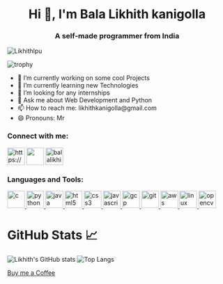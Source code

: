 <h1 align="center">Hi 👋, I'm Bala Likhith kanigolla</h1>
<h3 align="center">A self-made programmer from India</h3>

<p align="left"> <img src="https://visitor-badge.glitch.me/badge?page_id=Likhithlpu.Likhithlpu" alt="Likhithlpu" /> </p>

![trophy](https://github-profile-trophy.vercel.app/?username=Likhithlpu&title=Commit,MultiLanguage,PullRequest,Repositories,Stars,Followers&theme=algolia&align)

<ul >
 <li>🔭 I’m currently working on some cool Projects</li>
 <li>🌱 I’m currently learning new Technologies</li>
 <li>👯 I’m looking for any internships</li>
 <li>💬 Ask me about Web Development and Python</li>
 <li>📫 How to reach me: likhithkanigolla@gmail.com</li>
 <li>😄 Pronouns: Mr</li>
</ul>
<p align="left">
<h3 align="left">Connect with me:</h3>
<a href="https://www.linkedin.com/in/balalikhithkanigolla/" target="blank"><img align="center" src="https://cdn-icons-png.flaticon.com/512/174/174857.png" alt="https://www.linkedin.com/in/balalikhithkanigolla/" height="40" width="40" /></a>
<a href="https://www.facebook.com/balalikhith.kanigolla/" target="blank"><img align="center" src="https://upload.wikimedia.org/wikipedia/commons/thumb/1/1b/Facebook_icon.svg/1200px-Facebook_icon.svg.png" alt="" height="40" width="40" /></a>
<a href="https://www.instagram.com/balalikhith_kanigolla/" target="blank"><img align="center" src="https://upload.wikimedia.org/wikipedia/commons/thumb/9/96/Instagram.svg/2048px-Instagram.svg.png" alt="balalikhith_kanigolla" height="40" width="40" /></a>
</p>

<h3 align="left">Languages and Tools:</h3>
<p align="left"> 
 <a href="https://www.cprogramming.com/" target="_blank"> <img src="https://www.pngitem.com/pimgs/m/31-312155_c-programming-language-logo-hd-png-download.png" alt="c" width="40" height="40"/> </a>
   <a href="https://www.python.org" target="_blank"> <img src="https://upload.wikimedia.org/wikipedia/commons/thumb/c/c3/Python-logo-notext.svg/768px-Python-logo-notext.svg.png" alt="python" width="40" height="40"/> </a> 
  <a href="https://www.java.com" target="_blank"> <img src="https://upload.wikimedia.org/wikipedia/en/thumb/3/30/Java_programming_language_logo.svg/1200px-Java_programming_language_logo.svg.png" alt="java" width="40" height="40"/> </a> 
  <a href="https://www.w3.org/html/" target="_blank"> <img src="https://www.w3.org/html/logo/downloads/HTML5_1Color_Black.png" alt="html5" width="40" height="40"/> </a> 
  <a href="https://www.w3schools.com/css/" target="_blank"> <img src="https://upload.wikimedia.org/wikipedia/commons/thumb/d/d5/CSS3_logo_and_wordmark.svg/1200px-CSS3_logo_and_wordmark.svg.png" alt="css3" width="40" height="40"/> </a> 
  <a href="https://developer.mozilla.org/en-US/docs/Web/JavaScript" target="_blank"> <img src="https://1000logos.net/wp-content/uploads/2020/09/JavaScript-Logo.png" alt="javascript" width="40" height="40"/> </a> 
  <a href="https://cloud.google.com" target="_blank"> <img src="https://www.vectorlogo.zone/logos/google_cloud/google_cloud-icon.svg" alt="gcp" width="40" height="40"/> </a> <a href="https://git-scm.com/" target="_blank"> <img src="https://www.vectorlogo.zone/logos/git-scm/git-scm-icon.svg" alt="git" width="40" height="40"/> </a>  
 <a href="https://aws.amazon.com" target="_blank"> <img src="https://upload.wikimedia.org/wikipedia/commons/thumb/9/93/Amazon_Web_Services_Logo.svg/1200px-Amazon_Web_Services_Logo.svg.png" alt="aws" width="40" height="40"/> </a> 
  <a href="https://www.linux.org/" target="_blank"> <img src="https://i.pinimg.com/originals/c7/b8/11/c7b8113247fecd83bd9b5ed5bd3f34d5.png" alt="linux" width="40" height="40"/> </a> 
 <a href="https://opencv.org/" target="_blank"> <img src="https://www.vectorlogo.zone/logos/opencv/opencv-icon.svg" alt="opencv" width="40" height="40"/> </a> 
   
# GitHub Stats 📈

![Likhith's GitHub stats](https://github-readme-stats.vercel.app/api?username=Likhithlpu&show_icons=true&theme=radical)                            ![Top Langs](https://github-readme-stats.vercel.app/api/top-langs/?username=Likhithlpu&layout=compact)


[Buy me a Coffee](https://rzp.io/l/coffeeforlikhith)

